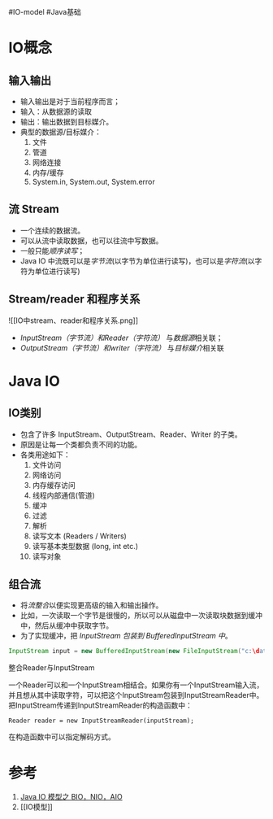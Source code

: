 #IO-model #Java基础 

# IO概念
## 输入输出
- 输入输出是对于当前程序而言；
- 输入：从数据源的读取
- 输出：输出数据到目标媒介。
- 典型的数据源/目标媒介：
	1. 文件
	2. 管道
	3. 网络连接
	4. 内存/缓存
	5. System.in, System.out, System.error

## 流 Stream
- 一个连续的数据流。
- 可以从流中读取数据，也可以往流中写数据。
- 一般只能*顺序读写*；
- Java IO 中流既可以是*字节流*(以字节为单位进行读写)，也可以是*字符流*(以字符为单位进行读写)

## Stream/reader 和程序关系
![[IO中stream、reader和程序关系.png]]
- *InputStream（字节流）和Reader（字符流）* 与*数据源*相关联；
- *OutputStream（字节流）和writer（字符流）* 与*目标媒介*相关联

# Java IO
## IO类别
- 包含了许多 InputStream、OutputStream、Reader、Writer 的子类。
- 原因是让每一个类都负责不同的功能。
- 各类用途如下：
	1. 文件访问
	2. 网络访问
	3. 内存缓存访问
	4. 线程内部通信(管道)
	5. 缓冲
	6. 过滤
	7. 解析
	8. 读写文本 (Readers / Writers)
	9. 读写基本类型数据 (long, int etc.)
	10. 读写对象

## 组合流
- 将*流整合*以便实现更高级的输入和输出操作。
- 比如，一次读取一个字节是很慢的，所以可以从磁盘中一次读取块数据到缓冲中，然后从缓冲中获取字节。
- 为了实现缓冲，把 *InputStream 包装到 BufferedInputStream 中*。
```java
InputStream input = new BufferedInputStream(new FileInputStream("c:\data\input-file.txt"));
```

整合Reader与InputStream

一个Reader可以和一个InputStream相结合。如果你有一个InputStream输入流，并且想从其中读取字符，可以把这个InputStream包装到InputStreamReader中。把InputStream传递到InputStreamReader的构造函数中：

```
Reader reader = new InputStreamReader(inputStream);
```

在构造函数中可以指定解码方式。
# 参考
1. [Java IO 模型之 BIO，NIO，AIO](https://cloud.tencent.com/developer/article/1825524)
2. [[IO模型]]